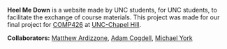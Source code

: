 **Heel Me Down** is a website made by UNC students, for UNC students, to facilitate the exchange of course materials. This project was made for our final project for [COMP426](https://comp426.com/) at [UNC-Chapel Hill](https://unc.edu/).

**Collaborators:** [Matthew Ardizzone](https://github.com/Mattizzone), [Adam Cogdell](https://github.com/BlaziusMaximus), [Michael York](https://github.com/mryork)

